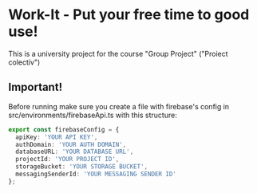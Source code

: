 # Work-It - Put your free time to good use!

This is a university project for the course "Group Project" ("Proiect colectiv")

## Important!

Before running make sure you create a file with firebase's config in
src/environments/firebaseApi.ts with this structure:

```ts
export const firebaseConfig = {
  apiKey: 'YOUR API KEY',
  authDomain: 'YOUR AUTH DOMAIN',
  databaseURL: 'YOUR DATABASE URL',
  projectId: 'YOUR PROJECT ID',
  storageBucket: 'YOUR STORAGE BUCKET',
  messagingSenderId: 'YOUR MESSAGING SENDER ID'
};
```
